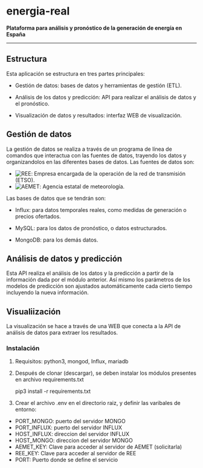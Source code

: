 # energia-real

__Plataforma para análisis y pronóstico de la generación de energía en España__

---

## Estructura

Esta aplicación se estructura en tres partes principales:

- Gestión de datos: bases de datos y herramientas de gestión (ETL).

- Análisis de los datos y predicción: API para realizar el análisis de datos y el pronóstico.

- Visualización de datos y resultados: interfaz WEB de visualización.

## Gestión de datos

La gestión de datos se realiza a través de un programa de línea de comandos que interactua con las fuentes de datos, trayendo los datos y organizandolos en las diferentes bases de datos. Las fuentes de datos son:

- ![REE](https://www.ree.es/): Empresa encargada de la operación de la red de transmisión (ETSO). 
- ![AEMET](http://www.aemet.es/): Agencia estatal de meteorología.

Las bases de datos que se tendrán son:

- Influx: para datos temporales reales, como medidas de generación o precios ofertados.

- MySQL: para los datos de pronóstico, o datos estructurados.

- MongoDB: para los demás datos.

## Análisis de datos y predicción

Esta API realiza el análisis de los datos y la predicción a partir de la información dada por el módulo anterior. 
Así mismo los parámetros de los modelos de predicción son ajustados automáticamente cada cierto tiempo incluyendo la nueva información.

## Visualiización

La visualización se hace a través de una WEB que conecta a la API de análisis de datos para extraer los resultados.

### Instalación

1. Requisitos: python3, mongod, Influx, mariadb
2. Después de clonar (descargar), se deben instalar los módulos presentes en archivo requirements.txt 

	pip3 install -r requirements.txt

3. Crear el archivo .env en el directorio raiz, y definir las varibales de entorno:

- PORT_MONGO: puerto del servidor MONGO 
- PORT_INFLUX: puerto del servidor INFLUX
- HOST_INFLUX: direccion del servidor INFLUX
- HOST_MONGO: direccion del servidor MONGO
- AEMET_KEY: Clave para acceder al servidor de AEMET (solicitarla)
- REE_KEY: Clave para acceder al servidor de REE
- PORT: Puerto donde se define el servicio
